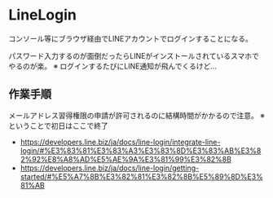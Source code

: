 # LineLogin
コンソール等にブラウザ経由でLINEアカウントでログインすることになる。

パスワード入力するのが面倒だったらLINEがインストールされているスマホでやるのが楽。
※ ログインするたびにLINE通知が飛んでくるけど…


## 作業手順
メールアドレス習得権限の申請が許可されるのに結構時間がかかるので注意。
※ ということで初日はここで終了

* https://developers.line.biz/ja/docs/line-login/integrate-line-login/#%E3%83%81%E3%83%A3%E3%83%8D%E3%83%AB%E3%82%92%E8%A8%AD%E5%AE%9A%E3%81%99%E3%82%8B
* https://developers.line.biz/ja/docs/line-login/getting-started/#%E5%A7%8B%E3%82%81%E3%82%8B%E5%89%8D%E3%81%AB

